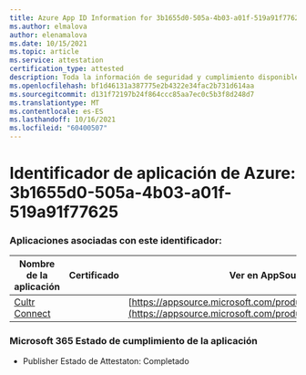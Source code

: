 ```yaml
---
title: Azure App ID Information for 3b1655d0-505a-4b03-a01f-519a91f77625
ms.author: elmalova
author: elenamalova
ms.date: 10/15/2021
ms.topic: article
ms.service: attestation
certification_type: attested
description: Toda la información de seguridad y cumplimiento disponible para 3b1655d0-505a-4b03-a01f-519a91f77625.
ms.openlocfilehash: bf1d46131a387775e2b4322e34fac2b731d614aa
ms.sourcegitcommit: d131f72197b24f864ccc85aa7ec0c5b3f8d248d7
ms.translationtype: MT
ms.contentlocale: es-ES
ms.lasthandoff: 10/16/2021
ms.locfileid: "60400507"
---
```

# <a name="azure-app-id-3b1655d0-505a-4b03-a01f-519a91f77625"></a>Identificador de aplicación de Azure: 3b1655d0-505a-4b03-a01f-519a91f77625


### <a name="apps-associated-with-this-id"></a>Aplicaciones asociadas con este identificador:
| **Nombre de la aplicación** | **Certificado** | **Ver en AppSource** |
|--------------|---------------|-----------------------|
| [Cultr Connect](https://docs.microsoft.com/microsoft-365-app-certification/forward/WA200003008) |  | [https://appsource.microsoft.com/product/office/WA200003008](https://appsource.microsoft.com/product/office/WA200003008) |

### <a name="microsoft-365-app-compliance-status"></a>Microsoft 365 Estado de cumplimiento de la aplicación
- Publisher Estado de Attestaton: Completado

